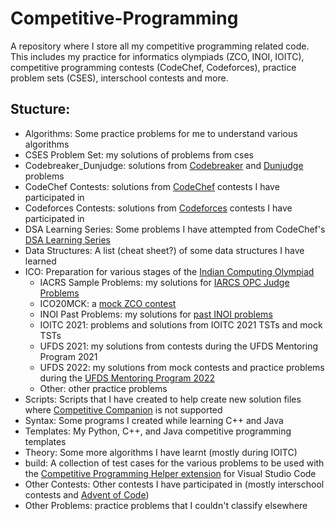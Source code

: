# Competitive-Programming
A repository where I store all my competitive programming related code. This includes my practice for informatics olympiads (ZCO, INOI, IOITC), competitive programming contests (CodeChef, Codeforces), practice problem sets (CSES), interschool contests and more.

## Stucture: <a name = "structure"></a>
 - Algorithms: Some practice problems for me to understand various algorithms
 - CSES Problem Set: my solutions of problems from cses
 - Codebreaker_Dunjudge: solutions from [Codebreaker](https://codebreaker.xyz/) and [Dunjudge](https://dunjudge.me/) problems
 - CodeChef Contests: solutions from [CodeChef](https://www.codechef.com/) contests I have participated in
 - Codeforces Contests: solutions from [Codeforces](https://codeforces.com/) contests I have participated in
 - DSA Learning Series: Some problems I have attempted from CodeChef's [DSA Learning Series](https://www.codechef.com/LEARNDSA/)
 - Data Structures: A list (cheat sheet?) of some data structures I have learned
 - ICO: Preparation for various stages of the [Indian Computing Olympiad](https://www.iarcs.org.in/inoi/)
	- IACRS Sample Problems: my solutions for [IARCS OPC Judge Problems](https://www.codechef.com/IARCSJUD)
	- ICO20MCK: a [mock ZCO contest](https://www.codechef.com/ICO20MCK)
	- INOI Past Problems: my solutions for [past INOI problems](https://www.codechef.com/INOIPRAC/)
	- IOITC 2021: problems and solutions from IOITC 2021 TSTs and mock TSTs
	- UFDS 2021: my solutions from contests during the UFDS Mentoring Program 2021
	- UFDS 2022: my solutions from mock contests and practice problems during the [UFDS Mentoring Program 2022](https://ufds.cc/)
	- Other: other practice problems
 - Scripts: Scripts that I have created to help create new solution files where [Competitive Companion](https://www.google.com/search?q=competitive+companion&oq=competitive+companion&aqs=edge..69i57j0i512l5j69i64.4565j0j1&sourceid=chrome&ie=UTF-8) is not supported
 - Syntax: Some programs I created while learning C++ and Java
 - Templates: My Python, C++, and Java competitive programming templates
 - Theory: Some more algorithms I have learnt (mostly during IOITC)
 - build: A collection of test cases for the various problems to be used with the [Competitive Programming Helper extension](https://marketplace.visualstudio.com/items?itemName=DivyanshuAgrawal.competitive-programming-helper) for Visual Studio Code
 - Other Contests: Other contests I have participated in (mostly interschool contests and [Advent of Code](https://adventofcode.com/))
 - Other Problems: practice problems that I couldn't classify elsewhere
